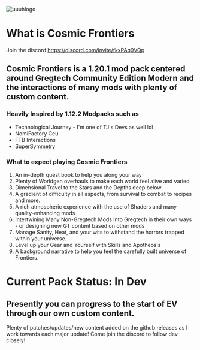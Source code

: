 ![uuuhlogo](https://github.com/Frontiers-PackForge/CosmicFrontiers/assets/46772882/be7e0694-9b1b-473d-a3cc-adcf04661689)

# What is Cosmic Frontiers
Join the discord https://discord.com/invite/fkxPAq9VQp
## Cosmic Frontiers is a 1.20.1 mod pack centered around Gregtech Community Edition Modern and the interactions of many mods with plenty of custom content.

### Heavily Inspired by 1.12.2 Modpacks such as

* Technological Journey - I'm one of TJ's Devs as well lol
* NomiFactory Ceu
* FTB Interactions
* SuperSymmetry

### What to expect playing Cosmic Frontiers
1. An in-depth quest book to help you along your way
2. Plenty of Worldgen overhauls to make each world feel alive and varied
3. Dimensional Travel to the Stars and the Depths deep below
4. A gradient of difficulty in all aspects, from survival to combat to recipes and more.
5. A rich atmospheric experience with the use of Shaders and many quality-enhancing mods
6. Intertwining Many Non-Gregtech Mods Into Gregtech in their own ways - or designing new GT content based on other mods
7. Manage Sanity, Heat, and your wits to withstand the horrors trapped within your universe.
8. Level up your Gear and Yourself with Skills and Apotheosis
9. A background narrative to help you feel the carefully built universe of Frontiers. 


# Current Pack Status: In Dev
## Presently you can progress to the start of EV through our own custom content. 
Plenty of patches/updates/new content added on the github releases as I work towards each major update!
Come join the discord to follow dev closely!





